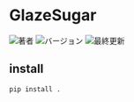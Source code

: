 # GlazeSugar

![著者](https://img.shields.io/badge/author-Kosuge-blueviolet)
![バージョン](https://img.shields.io/badge/version-0.0.1-blue)
![最終更新](https://img.shields.io/badge/timestamp-2023/12/18_17:46:44-green)
## install
```commandline
pip install .
```
